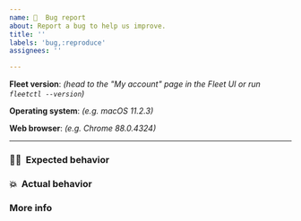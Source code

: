```yaml
---
name: 🦟  Bug report
about: Report a bug to help us improve.
title: ''
labels: 'bug,:reproduce'
assignees: ''

---
```


**Fleet version**: _(head to the "My account" page in the Fleet UI or run `fleetctl --version`)_

**Operating system**: _(e.g. macOS 11.2.3)_

**Web browser**: _(e.g. Chrome 88.0.4324)_

<hr/>

### 🧑‍💻  Expected behavior
<!-- What did you do?  What did you expect to see? -->


### 💥  Actual behavior
<!-- What did you see instead? -->


### More info
<!-- Any ideas?  -->

<!-- If this is a performance issue: Please [follow these steps](https://fleetdm.com/docs/using-fleet/monitoring-fleet#debugging-performance-issues) to generate and attach a debug archive. -->
